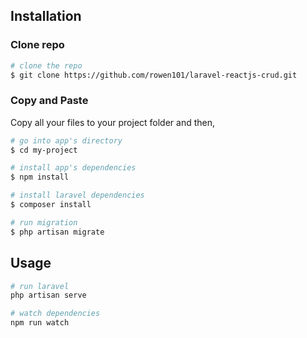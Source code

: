 

 ## Installation

### Clone repo

``` bash
# clone the repo
$ git clone https://github.com/rowen101/laravel-reactjs-crud.git
```

### Copy and Paste

Copy all your files to your project folder and then,

``` bash
# go into app's directory
$ cd my-project

# install app's dependencies
$ npm install

# install laravel dependencies
$ composer install

# run migration
$ php artisan migrate
```

## Usage

``` bash
# run laravel
php artisan serve

# watch dependencies
npm run watch
```

